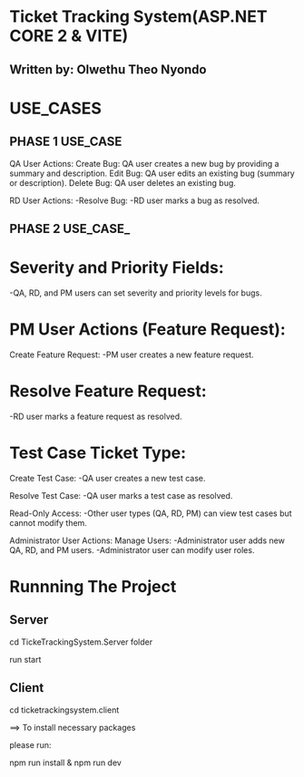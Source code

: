 # Ticket Tracking System(ASP.NET CORE 2 & VITE)
## Written by: Olwethu Theo Nyondo

# USE_CASES 

## PHASE 1 USE_CASE
QA User Actions:
	Create Bug:
	QA user creates a new bug by providing a summary and description.
	Edit Bug:
	QA user edits an existing bug (summary or description).
	Delete Bug:
	QA user deletes an existing bug.

RD User Actions:
-Resolve Bug:
-RD user marks a bug as resolved.

## PHASE 2 USE_CASE_

# Severity and Priority Fields:
-QA, RD, and PM users can set severity and priority levels for bugs.

# PM User Actions (Feature Request):

Create Feature Request:
-PM user creates a new feature request.

# Resolve Feature Request:
-RD user marks a feature request as resolved.

# Test Case Ticket Type:

Create Test Case:
-QA user creates a new test case.

Resolve Test Case:
-QA user marks a test case as resolved.

Read-Only Access:
-Other user types (QA, RD, PM) can view test cases but cannot modify them.

Administrator User Actions:	
Manage Users:
-Administrator user adds new QA, RD, and PM users.
-Administrator user can modify user roles.

# Runnning The Project

## Server

cd TickeTrackingSystem.Server folder

run start

## Client

cd ticketrackingsystem.client

==> To install necessary packages

please run:

npm run install & npm run dev
